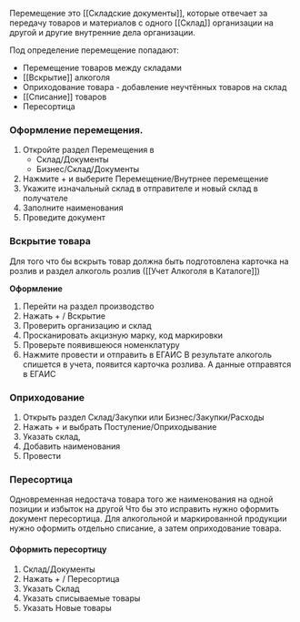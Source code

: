 Перемещение это [[Складские документы]], которые отвечает за передачу товаров и материалов с одного [[Склад]] организации на другой и другие внутренние дела организации.

Под определение перемещение попадают:
- Перемещение товаров между складами
- [[Вскрытие]] алкоголя
- Оприходование товара - добавление неучтённых товаров на склад 
- [[Списание]] товаров
- Пересортица

### Оформление перемещения.
1. Откройте раздел Перемещения в 
	- Склад/Документы
	- Бизнес/Склад/Документы
2. Нажмите + и выберите Перемещение/Внутрнее перемещение
3. Укажите изначальный склад в отправителе и новый склад в получателе
4. Заполните наименования
5. Проведите документ

### Вскрытие товара
Для того что бы вскрыть товар должна быть подготовлена карточка на розлив и  раздел алкоголь розлив ([[Учет Алкоголя в Каталоге]]) 

**Оформление**
1.  Перейти на раздел производство
2. Нажать + / Вскрытие
3. Проверить организацию и склад
4. Просканировать акцизную марку, код маркировки
5. Проверьте появившеюся номенклатуру
6. Нажмите провести и отправить в ЕГАИС
В результате алкоголь спишется в учета, появится карточка розлива. А данные отправятся в ЕГАИС

### Оприходование
1. Открыть раздел Склад/Закупки или Бизнес/Закупки/Расходы
2. Нажать + и выбрать Постуление/Оприходывание
3. Указать склад,
4. Добавить наименования
5. Провести

### Пересортица
Одновременная недостача товара того же наименования на одной позиции и избыток на другой
Что бы это исправить нужно оформить документ пересортица. 
Для алкогольной и маркированной продукции нужно оформить отдельно списание, а затем оприходование товара. 

#### Оформить пересортицу
1. Склад/Документы
2. Нажать + / Пересортица
3. Указать Склад
4. Указать списываемые товары
5. Указать Новые товары





